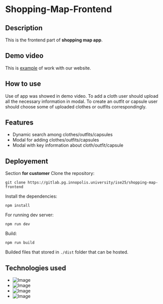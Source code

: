 # Shopping-Map-Frontend

## Description

This is the frontend part of **shopping map app**.

## Demo video
This is [example](https://www.youtube.com/watch?v=j2LP6c1hC-0) of work with our website.  

## How to use
Use of app was showed in demo video. To add a cloth user should upload all the necessary 
information in modal. To create an outfit or capsule user should choose some of 
uploaded clothes or outfits correspondingly. 

## Features
* Dynamic search among clothes/outfits/capsules
* Modal for adding clothes/outfits/capsules
* Modal with key information about cloth/outfit/capsule

## Deployement
Section **for customer**
Clone the repository:
```
git clone https://gitlab.pg.innopolis.university/ise25/shopping-map-frontend
```
Install the dependencies:
```
npm install
```
For running dev server:
```
npm run dev
```

Build:
```
npm run build
```

Builded files that stored in `./dist` folder that can be hosted.

## Technologies used
* ![Image](https://img.shields.io/badge/SVELTE-11?style=for-the-badge&logo=svelte&logoColor=%23ffffff&logoSize=auto&labelColor=%23FF3E00&color=%23FF3E00&link=https%3A%2F%2Fsvelte.dev%2F
)
* ![Image](https://img.shields.io/badge/SVELTEUI-11?style=for-the-badge&logo=svelte&logoColor=%23ffffff&logoSize=auto&labelColor=%2304ACE6&color=%2304ACE6&link=https%3A%2F%2Fsvelteui.dev%2F
  )
* ![Image](https://img.shields.io/badge/VITE-11?style=for-the-badge&logo=vite&logoColor=%23ffffff&logoSize=auto&labelColor=%23646CFF&color=%23646CFF&link=https%3A%2F%2Fvitejs.dev%2F
)
* ![Image](https://img.shields.io/badge/NODEJS-11?style=for-the-badge&logo=node.js&logoColor=%23ffffff&logoSize=auto&labelColor=%235FA04E&color=%235FA04E&link=https%3A%2F%2Fnodejs.org%2Fen
  )
